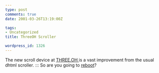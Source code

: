 ```yaml
---
type: post
comments: true
date: 2001-03-26T13:19:00Z

tags:
- Uncategorized
title: ThreeOH Scroller

wordpress_id: 1326
---
```


The new scroll device at [THREE.OH ](http://www.threeoh.com/structure.html)is a vast improvement from the usual dhtml scroller. ::: So are you going to [reboot](http://www.threeoh.com/may1/index.php)?
